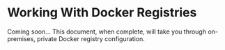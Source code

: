 # Working With Docker Registries

Coming soon...
This document, when complete, will take you through on-premises, private Docker registry configuration.


